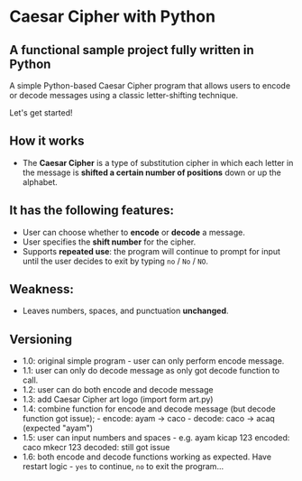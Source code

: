 # Caesar Cipher with Python

## A functional sample project fully written in Python

A simple Python-based Caesar Cipher program that allows users to encode or decode messages using a classic letter-shifting technique.

Let's get started!

## How it works
* The **Caesar Cipher** is a type of substitution cipher in which each letter in the message is **shifted a certain number of positions** down or up the alphabet.

## It has the following features:

* User can choose whether to **encode** or **decode** a message.
* User specifies the **shift number** for the cipher.
* Supports **repeated use**: the program will continue to prompt for input until the user decides to exit by typing `no` / `No` / `NO`.


## Weakness:

* Leaves numbers, spaces, and punctuation **unchanged**.


## Versioning
* 1.0: original simple program - user can only perform encode message.
* 1.1: user can only do decode message as only got decode function to call.
* 1.2: user can do both encode and decode message
* 1.3: add Caesar Cipher art logo (import form art.py)
* 1.4: combine function for encode and decode message (but decode function got issue);
        - encode: ayam -> caco
        - decode: caco -> acaq (expected "ayam")
* 1.5: user can input numbers and spaces
        - e.g. ayam kicap 123
            encoded: caco mkecr 123
            decoded: still got issue
* 1.6: both encode and decode functions working as expected. Have restart logic - `yes` to continue, `no` to exit the program...
